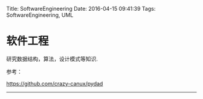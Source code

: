Title: SoftwareEngineering
Date: 2016-04-15 09:41:39
Tags: SoftwareEngineering, UML

# 软件工程

研究数据结构，算法，设计模式等知识.

参考：

<https://github.com/crazy-canux/pydad>

***
